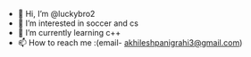 - 👋 Hi, I’m @luckybro2
- 👀 I’m interested in soccer and cs 
- 🌱 I’m currently learning c++
- 📫 How to reach me :(email- akhileshpanigrahi3@gmail.com)

<!---
luckybro2/luckybro2 is a ✨ special ✨ repository because its `README.md` (this file) appears on your GitHub profile.
You can click the Preview link to take a look at your changes.
--->
